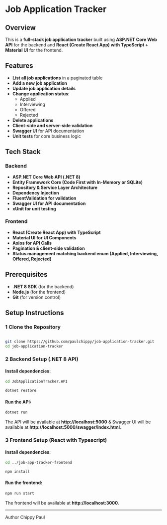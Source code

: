 # Job Application Tracker

## Overview
This is a **full-stack job application tracker** built using **ASP.NET Core Web API** for the backend and **React (Create React App) with TypeScript + Material UI** for the frontend.

## Features
- **List all job applications** in a paginated table
- **Add a new job application**
- **Update job application details**
- **Change application status**:
  - Applied
  - Interviewing
  - Offered
  - Rejected
- **Delete applications**
- **Client-side and server-side validation**
- **Swagger UI** for API documentation
- **Unit tests** for core business logic

## Tech Stack
### Backend
- **ASP.NET Core Web API (.NET 8)**
- **Entity Framework Core (Code First with In-Memory or SQLite)**
- **Repository & Service Layer Architecture**
- **Dependency Injection**
- **FluentValidation for validation**
- **Swagger UI for API documentation**
- **xUnit for unit testing**

### Frontend
- **React (Create React App) with TypeScript**
- **Material UI for UI Components**
- **Axios for API Calls**
- **Pagination & client-side validation**
- **Status management matching backend enum (Applied, Interviewing, Offered, Rejected)**

## Prerequisites
- **.NET 8 SDK** (for the backend)
- **Node.js** (for the frontend)
- **Git** (for version control)

## Setup Instructions

### 1 Clone the Repository
```sh

git clone https://github.com/paulchippy/job-application-tracker.git
cd job-application-tracker
```

### 2 Backend Setup (.NET 8 API)
#### Install dependencies:
```sh
cd JobApplicationTracker.API
```
```sh
dotnet restore
```
#### Run the API:
```sh
dotnet run
```
The API will be available at **http://localhost:5000** & Swagger UI will be available at **http://localhost:5000/swagger/index.html**.


### 3 Frontend Setup (React with Typescript)
#### Install dependencies:
```sh
cd ../job-app-tracker-frontend
```
```sh
npm install
```
#### Run the frontend:
```sh
npm run start
```
The frontend will be available at **http://localhost:3000**.

---

Author
Chippy Paul